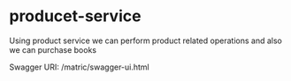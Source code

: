 # producet-service
Using product service we can perform product related operations and also we can purchase books

Swagger URI: /matric/swagger-ui.html
